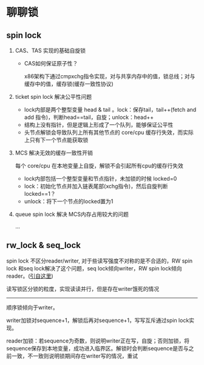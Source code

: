 # 聊聊锁

## spin lock

1. CAS、TAS 实现的基础自旋锁

   * CAS如何保证原子性？

     x86架构下通过cmpxchg指令实现，对与共享内存中的值，锁总线；对与缓存中的值，缓存锁(缓存一致性协议)

2. ticket spin lock 解决公平性问题

   * lock内部是两个整型变量 head & tail 。lock：保存tail，tail++(fetch and add 指令)，判断head==tail，自旋；unlock：head++
   * 结构上没有指针，但是逻辑上形成了一个队列，能够保证公平性
   * 头节点解锁会导致队列上所有其他节点的 core/cpu 缓存行失效，而实际上只有下一个节点能获取锁

3. MCS 解决无效的缓存一致性开销

   每个 core/cpu 在本地变量上自旋，解锁不会引起所有cpu的缓存行失效

   * lock内部包括一个整型变量和节点指针，未加锁的时候 locked=0
   * lock：初始化节点并加入链表尾部(xchg指令)，然后自旋判断locked==1？
   * unlock：将下一个节点的locked置为1

4. queue spin lock 解决 MCS内存占用较大的问题

   ...

## rw_lock & seq_lock

spin lock 不区分reader/writer, 对于些读写强度不对称的是不合适的，RW spin lock 和seq lock解决了这个问题，seq lock倾向writer，RW spin lock倾向reader。([引自这里](https://zhuanlan.zhihu.com/p/448706705))

读写锁区分锁的粒度，实现读读并行，但是存在writer饿死的情况

***

顺序锁倾向于writer。

writer加锁对sequence+1，解锁后再对sequence+1，写写互斥通过spin lock实现。

reader加锁：若sequence为奇数，则说明writer正在写，自旋；否则加锁，将sequence保存到本地变量，成功进入临界区。解锁时会判断sequence是否与之前一致，不一致则说明锁期间存在writer写的情况，重试

